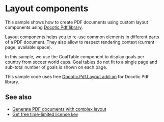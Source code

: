 # Layout components
This sample shows how to create PDF documents using custom layout components using [Docotic.Pdf library](https://bitmiracle.com/pdf-library/).

Layout components helps you to re-use common elements in different parts of a PDF document. They also allow to respect rendering context (current page, available space).

In this sample, we use the GoalTable component to display goals per country from soccer world cups. Goal tables do not fit to a single page and sub-total number of goals is shown on each page.

This sample code uses free [Docotic.Pdf.Layout add-on](https://www.nuget.org/packages/BitMiracle.Docotic.Pdf.Layout/) for Docotic.Pdf library.

## See also
* [Generate PDF documents with complex layout](/Samples/Layout/ComplexLayout)
* [Get free time-limited license key](https://bitmiracle.com/pdf-library/download-pdf-library.aspx)